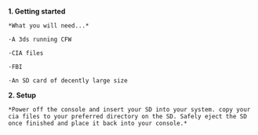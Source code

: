 
**1. Getting started**

	*What you will need...*

	·A 3ds running CFW

	·CIA files

	·FBI

	·An SD card of decently large size


**2. Setup**

	*Power off the console and insert your SD into your system. copy your cia files to your preferred directory on the SD. Safely eject the SD once finished and place it back into your console.*